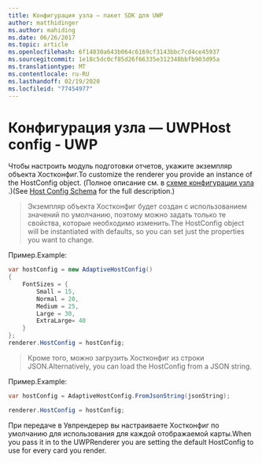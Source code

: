 ```yaml
---
title: Конфигурация узла — пакет SDK для UWP
author: matthidinger
ms.author: mahiding
ms.date: 06/26/2017
ms.topic: article
ms.openlocfilehash: 6f14830a643b064c6169cf3143bbc7cd4ce45937
ms.sourcegitcommit: 1e18c5dc0cf85d26f66335e312348bbfb903d95a
ms.translationtype: MT
ms.contentlocale: ru-RU
ms.lasthandoff: 02/19/2020
ms.locfileid: "77454977"
---
```

# <a name="host-config---uwp"></a><span data-ttu-id="450f3-102">Конфигурация узла — UWP</span><span class="sxs-lookup"><span data-stu-id="450f3-102">Host config - UWP</span></span>

<span data-ttu-id="450f3-103">Чтобы настроить модуль подготовки отчетов, укажите экземпляр объекта Хостконфиг.</span><span class="sxs-lookup"><span data-stu-id="450f3-103">To customize the renderer you provide an instance of the HostConfig object.</span></span> <span data-ttu-id="450f3-104">(Полное описание см. в [схеме конфигурации узла](../../../rendering-cards/host-config.md) .)</span><span class="sxs-lookup"><span data-stu-id="450f3-104">(See [Host Config Schema](../../../rendering-cards/host-config.md) for the full description.)</span></span>

> <span data-ttu-id="450f3-105">Экземпляр объекта Хостконфиг будет создан с использованием значений по умолчанию, поэтому можно задать только те свойства, которые необходимо изменить.</span><span class="sxs-lookup"><span data-stu-id="450f3-105">The HostConfig object will be instantiated with defaults, so you can set just the properties you want to change.</span></span>

<span data-ttu-id="450f3-106">Пример.</span><span class="sxs-lookup"><span data-stu-id="450f3-106">Example:</span></span>

```csharp
var hostConfig = new AdaptiveHostConfig() 
{
    FontSizes = {
        Small = 15,
        Normal = 20,
        Medium = 25,
        Large = 30,
        ExtraLarge= 40
    }
};
renderer.HostConfig = hostConfig;
```

> <span data-ttu-id="450f3-107">Кроме того, можно загрузить Хостконфиг из строки JSON.</span><span class="sxs-lookup"><span data-stu-id="450f3-107">Alternatively, you can load the HostConfig from a JSON string.</span></span>

<span data-ttu-id="450f3-108">Пример.</span><span class="sxs-lookup"><span data-stu-id="450f3-108">Example:</span></span>

```csharp
var hostConfig = AdaptiveHostConfig.FromJsonString(jsonString); 

renderer.HostConfig = hostConfig;
```

<span data-ttu-id="450f3-109">При передаче в Увпрендерер вы настраиваете Хостконфиг по умолчанию для использования для каждой отображаемой карты.</span><span class="sxs-lookup"><span data-stu-id="450f3-109">When you pass it in to the UWPRenderer you are setting the default HostConfig to use for every card you render.</span></span>